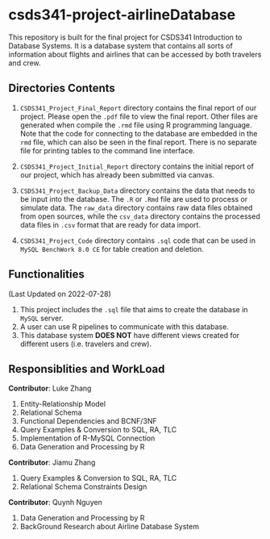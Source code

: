 # csds341-project-airlineDatabase
This repository is built for the final project for CSDS341 Introduction to Database Systems. It is a database system that contains all sorts of information about flights and airlines that can be accessed by both travelers and crew. 

## Directories Contents

1. `CSDS341_Project_Final_Report` directory contains the final report of our project. Please open the `.pdf` file to view the final report. Other files are generated when compile the `.rmd` file using R programming language. Note that the code for connecting to the database are embedded in the `rmd` file, which can also be seen in the final report. There is no separate file for printing tables to the command line interface.

2. `CSDS341_Project_Initial_Report` directory contains the initial report of our project, which has already been submitted via canvas.

3. `CSDS341_Project_Backup_Data` directory contains the data that needs to be input into the database. The `.R` or `.Rmd` file are used to process or simulate data. The `raw_data` directory contains raw data files obtained from open sources, while the `csv_data` directory contains the processed data files in `.csv` format that are ready for data import. 

4. `CSDS341_Project_Code` directory contains `.sql` code that can be used in `MySQL BenchWork 8.0 CE` for table creation and deletion. 

## Functionalities
(Last Updated on 2022-07-28)
1. This project includes the `.sql` file that aims to create the database in `MySQL` server.
2. A user can use R pipelines to communicate with this database. 
3. This database system **DOES NOT** have different views created for different users (i.e. travelers and crew). 

## Responsiblities and WorkLoad

**Contributor**: Luke Zhang 
1. Entity-Relationship Model
2. Relational Schema
3. Functional Dependencies and BCNF/3NF
4. Query Examples & Conversion to SQL, RA, TLC
5. Implementation of R-MySQL Connection
6. Data Generation and Processing by R

**Contributor**: Jiamu Zhang
1. Query Examples & Conversion to SQL, RA, TLC
2. Relational Schema Constraints Design

**Contributor**: Quynh Nguyen
1. Data Generation and Processing by R
2. BackGround Research about Airline Database System

